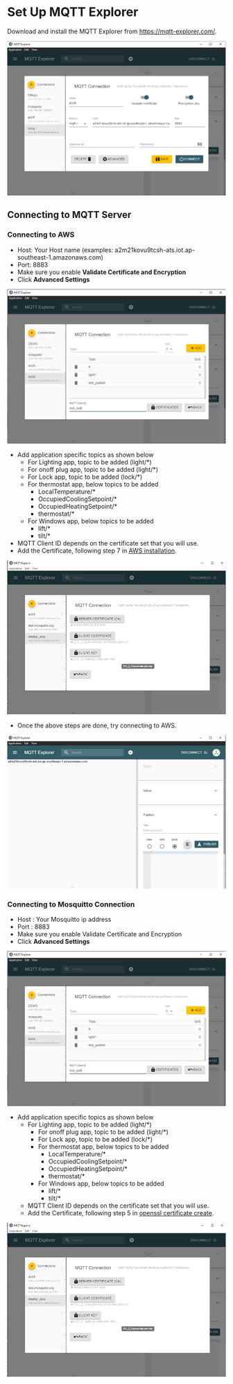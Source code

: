 # Set Up MQTT Explorer

Download and install the MQTT Explorer from https://mqtt-explorer.com/.

![MQTT Explorer settings](./images/mqtt-explorer-1.png)

## Connecting to MQTT Server

### Connecting to AWS

- Host: Your Host name (examples: a2m21kovu9tcsh-ats.iot.ap-southeast-1.amazonaws.com)
- Port: 8883
- Make sure you enable **Validate Certificate and Encryption**
- Click **Advanced Settings**
  
![Silicon Labs - DIC design](./images/mqtt-explorer-2.png)

- Add application specific topics as shown below
  - For Lighting app, topic to be added (light/*)
  - For onoff plug app, topic to be added (light/*)
  - For Lock app, topic to be added (lock/*)
  - For thermostat app, below topics to be added
    - LocalTemperature/*
    - OccupiedCoolingSetpoint/*
    - OccupiedHeatingSetpoint/*
    - thermostat/*
  - For Windows app, below topics to be added
    - lift/*
    - tilt/*
- MQTT Client ID depends on the certificate set that you will use.
- Add the Certificate, following step 7 in [AWS installation](./aws-configuration-registration.md).

![Silicon Labs - DIC design](./images/mqtt-explorer-5.png)

- Once the above steps are done, try connecting to AWS.

![Silicon Labs - DIC design](./images/mqtt-explorer-3.png)
  
### Connecting to Mosquitto Connection

- Host : Your Mosquitto ip address
- Port : 8883
- Make sure you enable Validate Certificate and Encryption
- Click **Advanced Settings**

![Silicon Labs - DIC design](./images/mqtt-explorer-2.png)

- Add application specific topics as shown below
  - For Lighting app, topic to be added (light/*)
    - For onoff plug app, topic to be added (light/*)
    - For Lock app, topic to be added (lock/*)
    - For thermostat app, below topics to be added
      - LocalTemperature/*
      - OccupiedCoolingSetpoint/*
      - OccupiedHeatingSetpoint/*
      - thermostat/*
    - For Windows app, below topics to be added
      - lift/*
      - tilt/*
  - MQTT Client ID depends on the certificate set that you will use.
  - Add the Certificate, following step 5 in [openssl certificate create](./openssl-certificate-creation.md).

![Silicon Labs - DIC design](./images/mqtt-explorer-5.png)
